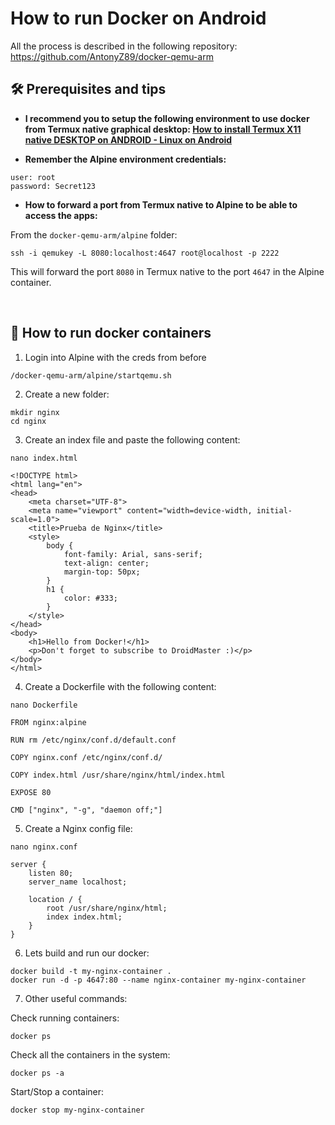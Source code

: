 # How to run Docker on Android

All the process is described in the following repository: https://github.com/AntonyZ89/docker-qemu-arm 

## 🛠️ Prerequisites and tips

* **I recommend you to setup the following environment to use docker from Termux native graphical desktop: [How to install Termux X11 native DESKTOP on ANDROID - Linux on Android
](https://youtu.be/rq85dxMb7e4?feature=shared)**

* **Remember the Alpine environment credentials:** 
```
user: root
password: Secret123
```

* **How to forward a port from Termux native to Alpine to be able to access the apps:** 

From the `docker-qemu-arm/alpine` folder: 
```
ssh -i qemukey -L 8080:localhost:4647 root@localhost -p 2222
```

This will forward the port `8080` in Termux native to the port `4647` in the Alpine container.

<br>

## 🐋 How to run docker containers

1. Login into Alpine with the creds from before
```
/docker-qemu-arm/alpine/startqemu.sh
```

2. Create a new folder: 
```
mkdir nginx
cd nginx
```

3. Create an index file and paste the following content: 
```
nano index.html
``` 
```
<!DOCTYPE html>
<html lang="en">
<head>
    <meta charset="UTF-8">
    <meta name="viewport" content="width=device-width, initial-scale=1.0">
    <title>Prueba de Nginx</title>
    <style>
        body {
            font-family: Arial, sans-serif;
            text-align: center;
            margin-top: 50px;
        }
        h1 {
            color: #333;
        }
    </style>
</head>
<body>
    <h1>Hello from Docker!</h1>
    <p>Don't forget to subscribe to DroidMaster :)</p>
</body>
</html>
```

4. Create a Dockerfile with the following content: 
```
nano Dockerfile
```
```
FROM nginx:alpine

RUN rm /etc/nginx/conf.d/default.conf

COPY nginx.conf /etc/nginx/conf.d/

COPY index.html /usr/share/nginx/html/index.html

EXPOSE 80

CMD ["nginx", "-g", "daemon off;"]
```

5. Create a Nginx config file: 
```
nano nginx.conf
```
```
server {
    listen 80;
    server_name localhost;

    location / {
        root /usr/share/nginx/html;
        index index.html;
    }
}
```

6. Lets build and run our docker: 
```
docker build -t my-nginx-container .
docker run -d -p 4647:80 --name nginx-container my-nginx-container
```

7. Other useful commands: 

Check running containers: 
```
docker ps
```
Check all the containers in the system: 
```
docker ps -a
```
Start/Stop a container: 
```
docker stop my-nginx-container
```